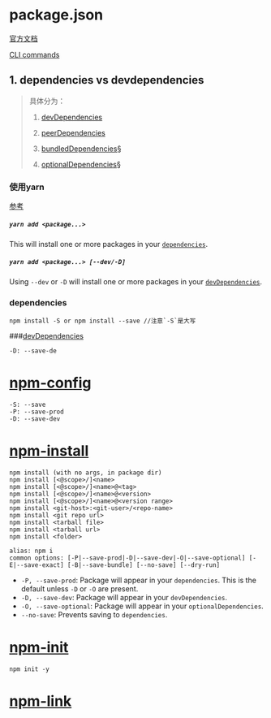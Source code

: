 # package.json

[官方文档](https://docs.npmjs.com/files/package.json)

[CLI commands](https://docs.npmjs.com/cli-documentation/cli)

## 1. dependencies vs devdependencies

> 具体分为：
>
> 1. [devDependencies](https://docs.npmjs.com/files/package.json)
>
> 2. [peerDependencies](https://docs.npmjs.com/files/package.json)
> 3. [bundledDependencies§](https://docs.npmjs.com/files/package.json)
>
> 4. [optionalDependencies§](https://docs.npmjs.com/files/package.json)

### 使用yarn

[参考](https://yarn.bootcss.com/docs/cli/add/)

##### `yarn add <package...>`

This will install one or more packages in your [`dependencies`](https://yarn.bootcss.com/docs/dependency-types/).

##### `yarn add <package...> [--dev/-D]`

Using `--dev` or `-D` will install one or more packages in your [`devDependencies`](https://yarn.bootcss.com/docs/dependency-types/).

### dependencies

```node
npm install -S or npm install --save //注意`-S`是大写
```

###[devDependencies](https://docs.npmjs.com/files/package.json#devDependencies)

```node 
-D: --save-de
```



# [npm-config](https://docs.npmjs.com/misc/config.html)

```node
-S: --save
-P: --save-prod
-D: --save-dev
```



# [npm-install](https://docs.npmjs.com/cli/install.html)

```node 
npm install (with no args, in package dir)
npm install [<@scope>/]<name>
npm install [<@scope>/]<name>@<tag>
npm install [<@scope>/]<name>@<version>
npm install [<@scope>/]<name>@<version range>
npm install <git-host>:<git-user>/<repo-name>
npm install <git repo url>
npm install <tarball file>
npm install <tarball url>
npm install <folder>

alias: npm i
common options: [-P|--save-prod|-D|--save-dev|-O|--save-optional] [-E|--save-exact] [-B|--save-bundle] [--no-save] [--dry-run]
```



- `-P, --save-prod`: Package will appear in your `dependencies`. This is the default unless `-D` or `-O` are present.
- `-D, --save-dev`: Package will appear in your `devDependencies`.
- `-O, --save-optional`: Package will appear in your `optionalDependencies`.
- `--no-save`: Prevents saving to `dependencies`.

# [npm-init](https://docs.npmjs.com/cli/init.html)

```node 
npm init -y
```





# [npm-link](https://docs.npmjs.com/cli/link.html)

